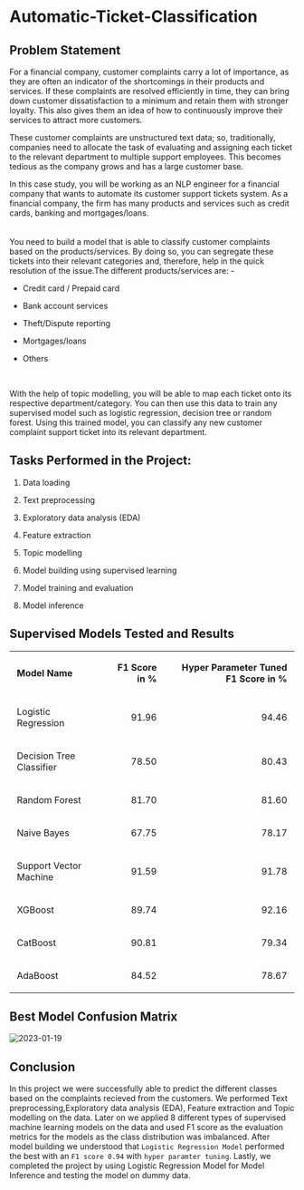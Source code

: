 # Automatic-Ticket-Classification

## Problem Statement 
For a financial company, customer complaints carry a lot of importance, as they are often an indicator of the shortcomings in their products and services. If these complaints are resolved efficiently in time, they can bring down customer dissatisfaction to a minimum and retain them with stronger loyalty. This also gives them an idea of how to continuously improve their services to attract more customers. 

 

These customer complaints are unstructured text data; so, traditionally, companies need to allocate the task of evaluating and assigning each ticket to the relevant department to multiple support employees. This becomes tedious as the company grows and has a large customer base.

 

In this case study, you will be working as an NLP engineer for a financial company that wants to automate its customer support tickets system. As a financial company, the firm has many products and services such as credit cards, banking and mortgages/loans. <br>
<br>
<br>
You need to build a model that is able to classify customer complaints based on the products/services. By doing so, you can segregate these tickets into their relevant categories and, therefore, help in the quick resolution of the issue.The different products/services are: -
- Credit card / Prepaid card

- Bank account services

- Theft/Dispute reporting

- Mortgages/loans

- Others 
<br>

With the help of topic modelling, you will be able to map each ticket onto its respective department/category. You can then use this data to train any supervised model such as logistic regression, decision tree or random forest. Using this trained model, you can classify any new customer complaint support ticket into its relevant department.


## Tasks Performed in the Project:
1. Data loading

2. Text preprocessing

3. Exploratory data analysis (EDA)

4. Feature extraction

5. Topic modelling 

6. Model building using supervised learning

7. Model training and evaluation

8. Model inference


## Supervised Models Tested and Results
<table><tr><td class="border_l border_t border_r border_b selected" colspan="1" rowspan="1" style="display: table-cell; text-align: left; font-weight: bold;"><div class="wrap"><div style="margin: 10px 5px;" class="" contenteditable="false" data-gramm="false" wt-ignore-input="true" data-quillbot-element="KKsqoLFxeezLIfbGeVuNn"><p><span>Model Name </span></p></div></div></td><td class="border_l border_t border_r border_b selected" colspan="1" rowspan="1" style="display: table-cell; text-align: right; font-weight: bold;"><div class="wrap"><div style="margin: 10px 5px;" class="" contenteditable="false" data-gramm="false" wt-ignore-input="true" data-quillbot-element="3nuJ39wsFanJvXUWDuc6K"><p><span>F1 Score in %</span></p></div></div></td><td class="border_l border_t border_r border_b selected" colspan="1" rowspan="1" style="display: table-cell; text-align: right; font-weight: bold;"><div class="wrap"><div style="margin: 10px 5px;" class="" contenteditable="false" data-gramm="false" wt-ignore-input="true" data-quillbot-element="AcYigt3_z-mvWySgIgpRC"><p><span>Hyper Parameter Tuned F1 Score in %</span></p></div></div></td></tr><tr><td colspan="1" rowspan="1" style="display: table-cell; text-align: left;" class="border_l border_t border_r border_b selected"><div class="wrap"><div style="margin: 10px 5px;"><p><span>Logistic Regression </span></p></div></div></td><td colspan="1" rowspan="1" style="display: table-cell; text-align: right;" class="border_l border_t border_r border_b selected"><div class="wrap"><div style="margin: 10px 5px;"><p><span>91.96</span></p></div></div></td><td colspan="1" rowspan="1" style="display: table-cell; text-align: right;" class="border_l border_t border_r border_b selected"><div class="wrap"><div style="margin: 10px 5px;"><p><span>94.46</span></p></div></div></td></tr><tr><td colspan="1" rowspan="1" style="display: table-cell; text-align: left;" class="border_l border_t border_r border_b selected"><div class="wrap"><div style="margin: 10px 5px;" class="" contenteditable="false" data-gramm="false" wt-ignore-input="true" data-quillbot-element="BVgpHY-ODQET7iddWozJc"><p><span>Decision Tree Classifier</span></p></div></div></td><td colspan="1" rowspan="1" style="display: table-cell; text-align: right;" class="border_l border_t border_r border_b selected"><div class="wrap"><div style="margin: 10px 5px;"><p><span>78.50</span></p></div></div></td><td colspan="1" rowspan="1" style="display: table-cell; text-align: right;" class="border_l border_t border_r border_b selected"><div class="wrap"><div style="margin: 10px 5px;"><p><span>80.43</span></p></div></div></td></tr><tr><td colspan="1" rowspan="1" style="display: table-cell; text-align: left;" class="border_l border_t border_r border_b selected"><div class="wrap"><div style="margin: 10px 5px;"><p><span>Random Forest</span></p></div></div></td><td colspan="1" rowspan="1" style="display: table-cell; text-align: right;" class="border_l border_t border_r border_b selected"><div class="wrap"><div style="margin: 10px 5px;"><p><span>81.70</span></p></div></div></td><td colspan="1" rowspan="1" style="display: table-cell; text-align: right;" class="border_l border_t border_r border_b selected"><div class="wrap"><div style="margin: 10px 5px;" class="" contenteditable="false" data-gramm="false" wt-ignore-input="true" data-quillbot-element="rStMrgeEC3-V_fDk_gH0C"><p><span>81.60</span></p></div></div></td></tr><tr><td colspan="1" rowspan="1" style="display: table-cell; text-align: left;" class="border_l border_t border_r border_b selected"><div class="wrap"><div style="margin: 10px 5px;" class="" contenteditable="false" data-gramm="false" wt-ignore-input="true" data-quillbot-element="u2y13RqWb8P83dCkROcuB"><p><span>Naive Bayes</span></p></div></div></td><td colspan="1" rowspan="1" style="display: table-cell; text-align: right;" class="border_l border_t border_r border_b selected"><div class="wrap"><div style="margin: 10px 5px;" class="" contenteditable="false" data-gramm="false" wt-ignore-input="true" data-quillbot-element="kL22ZRP2InB1O02_mr5Gs"><p><span>67.75</span></p></div></div></td><td colspan="1" rowspan="1" class="border_l border_t border_r border_b selected" style="display: table-cell; text-align: right;"><div class="wrap"><div style="margin: 10px 5px;" class="" contenteditable="false" data-gramm="false" wt-ignore-input="true" data-quillbot-element="yN9CZZ_D2-Iy4vW56TTeO"><p><span>78.17</span></p></div></div></td></tr><tr><td class="border_l border_t border_r border_b selected"><div class="wrap"><div style="margin: 10px 5px;" class="" contenteditable="false" data-gramm="false" wt-ignore-input="true" data-quillbot-element="AkT0rkuKResi35KSxgCoc"><p><span>Support Vector Machine</span></p></div></div></td><td class="border_l border_t border_r border_b selected" style="text-align: right;"><div class="wrap"><div style="margin: 10px 5px;" class="" contenteditable="false" data-gramm="false" wt-ignore-input="true" data-quillbot-element="LvwS_iuH77M4xMZ8yWggw"><p><span>91.59</span></p></div></div></td><td class="border_l border_t border_r border_b selected" style="text-align: right;"><div class="wrap"><div style="margin: 10px 5px;" class="" contenteditable="false" data-gramm="false" wt-ignore-input="true" data-quillbot-element="DJz6R6gKlvkM8HZvpcL2E"><p><span>91.78</span></p></div></div></td></tr><tr><td class="border_l border_t border_r border_b selected"><div class="wrap"><div style="margin: 10px 5px;" class="" contenteditable="false" data-gramm="false" wt-ignore-input="true" data-quillbot-element="GHEXxswXrr4MVwnkVm53t"><p><span>XGBoost</span></p></div></div></td><td class="border_l border_t border_r border_b selected" style="text-align: right;"><div class="wrap"><div style="margin: 10px 5px;" class="" contenteditable="false" data-gramm="false" wt-ignore-input="true" data-quillbot-element="E-OxWo28qk5mb5tJQ8U7w"><p><span>89.74</span></p></div></div></td><td class="border_l border_t border_r border_b selected" style="text-align: right;"><div class="wrap"><div style="margin: 10px 5px;" class="" contenteditable="false" data-gramm="false" wt-ignore-input="true" data-quillbot-element="09wqyFKIlrWp0yHZ511O0"><p><span>92.16</span></p></div></div></td></tr><tr><td class="border_l border_t border_r border_b selected"><div class="wrap"><div style="margin: 10px 5px;" class="" contenteditable="false" data-gramm="false" wt-ignore-input="true" data-quillbot-element="zMrHFJXkdPr_lDisri4uH"><p><span>CatBoost</span></p></div></div></td><td class="border_l border_t border_r border_b selected" style="text-align: right;"><div class="wrap"><div style="margin: 10px 5px;" class="" contenteditable="false" data-gramm="false" wt-ignore-input="true" data-quillbot-element="RGO1msGRT42vBknvXqszQ"><p><span>90.81</span></p></div></div></td><td class="border_l border_t border_r border_b selected" style="text-align: right;"><div class="wrap"><div style="margin: 10px 5px;" class="" contenteditable="false" data-gramm="false" wt-ignore-input="true" data-quillbot-element="HQ-7mP67tGlNjQxZlOSIw"><p><span>79.34</span></p></div></div></td></tr><tr><td class="border_l border_t border_r border_b selected"><div class="wrap"><div style="margin: 10px 5px;" class="" contenteditable="false" data-gramm="false" wt-ignore-input="true" data-quillbot-element="yGlzesahUKyg6XhAQVrFJ"><p><span>AdaBoost</span></p></div></div></td><td class="border_l border_t border_r border_b selected" style="text-align: right;"><div class="wrap"><div style="margin: 10px 5px;" class="" contenteditable="false" data-gramm="false" wt-ignore-input="true" data-quillbot-element="y9tcncKIALYJrrr-o5Y9Y"><p><span>84.52</span></p></div></div></td><td class="border_l border_t border_r border_b selected" style="text-align: right;"><div class="wrap"><div style="margin: 10px 5px;" class="" contenteditable="false" data-gramm="false" wt-ignore-input="true" data-quillbot-element="H2VV0CPXMQECq5W1SryGT"><p><span>78.67</span></p></div></div></td></tr></table>
 
 
 ## Best Model Confusion Matrix
 ![2023-01-19](https://user-images.githubusercontent.com/69676151/213446306-7628dbb9-ad53-4b4d-be1d-7b7686d48085.png)

 
 ## Conclusion
 In this project we were successfully able to predict the different classes based on the complaints recieved from the customers. We performed Text preprocessing,Exploratory data analysis (EDA), Feature extraction and Topic modelling on the data. Later on we applied 8 different types of supervised machine learning models on the data and used F1 score as the evaluation metrics for the models as the class distribution was imbalanced. After model building we understood that `Logistic Regression Model` performed the best with an `F1 score 0.94` with `hyper paramter tuning`. Lastly, we completed the project by using Logistic Regression Model for Model Inference and testing the model on dummy data.

 

